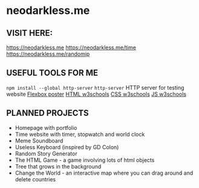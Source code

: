 # neodarkless.me
## VISIT HERE:
https://neodarkless.me
https://neodarkless.me/time
https://neodarkless.me/randomip
## USEFUL TOOLS FOR ME
```npm install --global http-server```
```http-server```
HTTP server for testing website
[Flexbox poster](https://css-tricks.com/wp-content/uploads/2022/02/css-flexbox-poster.png)
[HTML w3schools](https://www.w3schools.com/html/default.asp)
[CSS w3schools](https://www.w3schools.com/css/default.asp)
[JS w3schools](https://www.w3schools.com/js/default.asp)
## PLANNED PROJECTS
- Homepage with portfolio
- Time website with timer, stopwatch and world clock
- Meme Soundboard
- Useless Keyboard (inspired by GD Colon) 
- Random Story Generator
- The HTML Game - a game involving lots of html objects
- Tree that grows in the background
- Change the World - an interactive map where you can drag around and delete countries
